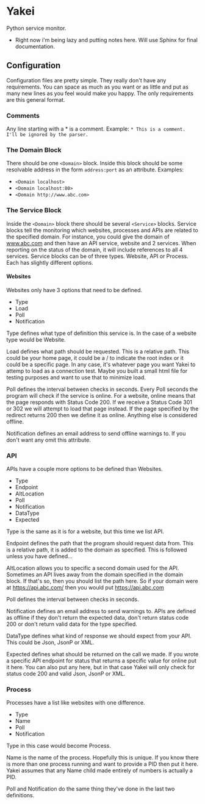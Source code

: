 # Yakei
Python service monitor.
* Right now i'm being lazy and putting notes here. Will use Sphinx for final documentation.

## Configuration 
Configuration files are pretty simple. They really don't have any requirements. You can space as much as you want or as little and put as many new lines as you feel would make you happy. The only requirements are this general format. 

### Comments
Any line starting with a * is a comment.
Example: ```* This is a comment. I'll be ignored by the parser.```

### The Domain Block
There should be one ```<Domain>``` block. Inside this block should be some resolvable address in the form ```address:port``` as an attribute.
Examples:
* ```<Domain localhost>```
* ```<Domain localhost:80>```
* ```<Domain http://www.abc.com>```

### The Service Block
Inside the ```<Domain>``` block there should be several ```<Service>``` blocks. Service blocks tell the monitoring which websites, processes and APIs are related to the specified domain. For instance, you could give the domain of www.abc.com and then have an API service, website and 2 services. When reporting on the status of the domain, it will include references to all 4 services.
Service blocks can be of three types. Website, API or Process. Each has slightly different options.
#### Websites
Websites only have 3 options that need to be defined.
* Type
* Load
* Poll
* Notification

Type defines what type of definition this service is. In the case of a website type would be Website.

Load defines what path should be requested. This is a relative path. This could be your home page, it could be a / to indicate the root index or it could be a specific page. In any case, it's whatever page you want Yakei to attemp to load as a connection test. Maybe you built a small html file for testing purposes and want to use that to minimize load.

Poll defines the interval between checks in seconds. Every Poll seconds the program will check if the service is online. For a website, online means that the page responds with Status Code 200. If we receive a Status Code 301 or 302 we will attempt to load that page instead. If the page specified by the redirect returns 200 then we define it as online. Anything else is considered offline.
 
Notification defines an email address to send offline warnings to. If you don't want any omit this attribute.

### API
APIs have a couple more options to be defined than Websites.
* Type
* Endpoint
* AltLocation
* Poll
* Notification
* DataType
* Expected

Type is the same as it is for a website, but this time we list API.

Endpoint defines the path that the program should request data from. This is a relative path, it is added to the domain as specified. This is followed unless you have defined...
  
AltLocation allows you to specific a second domain used for the API. Sometimes an API lives away from the domain specified in the domain block. If that's so, then you should list the path here. So if your domain were at https://api.abc.com/ then you would put https://api.abc.com

Poll defines the interval between checks in seconds.

Notification defines an email address to send warnings to. APIs are defined as offline if they don't return the expected data, don't return status code 200 or don't return valid data for the type specified.

DataType defines what kind of response we should expect from your API. This could be Json, JsonP or XML.

Expected defines what should be returned on the call we made. If you wrote a specific API endpoint for status that returns a specific value for online put it here. You can also put any here, but in that case Yakei will only check for status code 200 and valid Json, JsonP or XML.

### Process
Processes have a list like websites with one difference.
* Type
* Name
* Poll
* Notification

Type in this case would become Process.

Name is the name of the process. Hopefully this is unique. If you know there is more than one process running and want to provide a PID then put it here. Yakei assumes that any Name child made entirely of numbers is actually a PID.

Poll and Notification do the same thing they've done in the last two definitions.